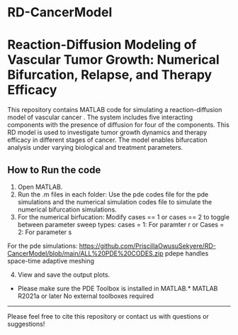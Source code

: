 # RD-CancerModel
# Reaction-Diffusion Modeling of Vascular Tumor Growth: Numerical Bifurcation, Relapse, and Therapy Efficacy
   This repository contains MATLAB code for simulating a reaction-diffusion model of vascular cancer . The system includes five interacting components with the presence of diffusion for four of the components. This RD model is used to investigate tumor growth dynamics and therapy efficacy in different stages of cancer. The model enables bifurcation analysis under varying biological and treatment parameters.

##  How to Run the code

1. Open MATLAB.
2. Run the .m files in each folder: Use the pde codes file for the pde simulations and the numerical simulation codes file to simulate the numerical bifurcation simulations. 
3. For the numerical birfucation:  Modify cases == 1 or cases == 2 to toggle between parameter sweep types:
cases = 1: For paramter r  or Cases = 2: For parameter s


For the pde simulations: https://github.com/PriscillaOwusuSekyere/RD-CancerModel/blob/main/ALL%20PDE%20CODES.zip
 pdepe handles space-time adaptive meshing
 
4. View and save the output plots.

 * Please make sure the PDE Toolbox is installed in MATLAB.*
MATLAB R2021a or later
No external toolboxes required

---

Please feel free to cite this repository or contact us with questions or suggestions!

